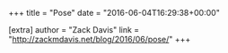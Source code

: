 +++
title = "Pose"
date = "2016-06-04T16:29:38+00:00"

[extra]
author = "Zack Davis"
link = "http://zackmdavis.net/blog/2016/06/pose/"
+++
